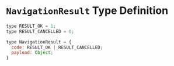 
# `NavigationResult` Type Definition

```js
type RESULT_OK = 1;
type RESULT_CANCELLED = 0;

type NavigationResult = {
  code: RESULT_OK | RESULT_CANCELLED;
  payload: Object;
}
```
